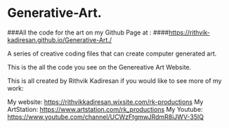 # Generative-Art.
###All the code for the art on my Github Page at : ####https://rithvik-kadiresan.github.io/Generative-Art./


A series of creative coding files that can create computer generated art.

This is the all the code you see on the Genereative Art Website.

This is all created by Rithvik Kadiresan if you would like to see more of my work:

My website: https://rithvikkadiresan.wixsite.com/rk-productions
My ArtStation: https://www.artstation.com/rk_productions
My Youtube: https://www.youtube.com/channel/UCWzFtgmwJRdmR8iJWV-35lQ
